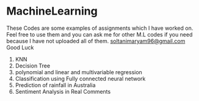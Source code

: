 # MachineLearning
These Codes are some examples of assignments which I have worked on. Feel free to use them and you can ask me for other M.L codes if you need because I have not uploaded all of them. 
soltanimaryam96@gmail.com
Good Luck
1. KNN
2. Decision Tree
3. polynomial and linear and multivariable regression
4. Classification using Fully connected neural network
5. Prediction of rainfall in Australia
6. Sentiment Analysis in Real Comments

